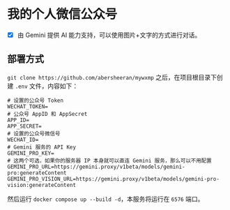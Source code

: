 # 我的个人微信公众号

- [x] 由 Gemini 提供 AI 能力支持，可以使用图片+文字的方式进行对话。

## 部署方式

`git clone https://github.com/abersheeran/mywxmp` 之后，在项目根目录下创建 `.env` 文件，内容如下：

```.env
# 设置的公众号 Token
WECHAT_TOKEN=
# 公众号 AppID 和 AppSecret
APP_ID=
APP_SECRET=
# 设置的公众号微信号
WECHAT_ID=
# Gemini 服务的 API Key
GEMINI_PRO_KEY=
# 这两个可选，如果你的服务器 IP 本身就可以直连 Gemini 服务，那么可以不用配置
GEMINI_PRO_URL=https://gemini.proxy/v1beta/models/gemini-pro:generateContent
GEMINI_PRO_VISION_URL=https://gemini.proxy/v1beta/models/gemini-pro-vision:generateContent
```

然后运行 `docker compose up --build -d`，本服务将运行在 `6576` 端口。
